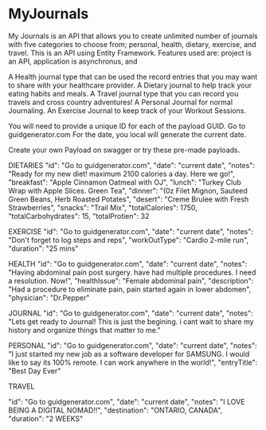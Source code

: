 # MyJournals
My Journals is an API that allows you to create unlimited number of journals with five categories to choose from; personal, health, dietary, exercise, and travel. 
This is an API using Entity Framework. Features used are: project is an API, application is asynchronus, and

A Health journal type that can be used the record entries that you may want to share with your healthcare provider. 
A Dietary journal to help track your eating habits and meals. 
A Travel journal type that you can record you travels and cross country adventures! 
A Personal Journal for normal Journaling. 
An Exercise Journal to keep track of your Workout Sessions.

You will need to provide a unique ID for each of the payload GUID. Go to guidgenerator.com
For the date, you local will generate the current date.

Create your own Payload on swagger or try these pre-made payloads.

DIETARIES
  "id": "Go to guidgenerator.com",
  "date": "current date",
  "notes": "Ready for my new diet! maximum 2100 calories a day. Here we go!",
  "breakfast": "Apple Cinnamon Oatmeal with OJ",
  "lunch": "Turkey Club Wrap with Apple Slices. Green Tea",
  "dinner": "(0z Filet Mignon, Sauteed Green Beans, Herb Roasted Potates",
  "desert": "Creme Brulee with Fresh Strawberries",
  "snacks": "Trail Mix",
  "totalCalories": 1750,
  "totalCarbohydrates": 15,
  "totalProtien": 32

EXERCISE
  "id": "Go to guidgenerator.com",
  "date": "current date",
  "notes": "Don't forget to log steps and reps",
  "workOutType": "Cardio 2-mile run",
  "duration": "25 mins"

HEALTH
  "id": "Go to guidgenerator.com",
  "date": "current date",
  "notes": "Having abdominal pain post surgery. have had multiple procedures. I need a resolution. Now!",
  "healthIssue": "Female abdominal pain",
  "description": "Had a procedure to eliminate pain, pain started again in lower abdomen",
  "physician": "Dr.Pepper"

JOURNAL
  "id": "Go to guidgenerator.com",
  "date": "current date",
  "notes": "Lets get ready to Journal! This is just the begining. i cant wait to share my history and organize things that matter to me."

PERSONAL
  "id": "Go to guidgenerator.com",
  "date": "current date",
  "notes": "I just started my new job as a software developer for SAMSUNG. I would like to say its 100% remote. I can work anywhere in the world!",
  "entryTitle": "Best Day Ever"

TRAVEL

  "id": "Go to guidgenerator.com",
  "date": "current date",
  "notes": "I LOVE BEING A DIGITAL NOMAD!!",
  "destination": "ONTARIO, CANADA",
  "duration": "2 WEEKS"




